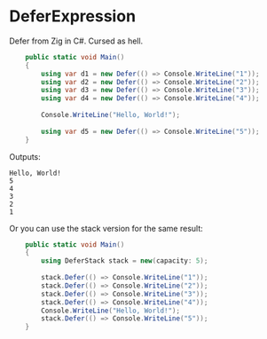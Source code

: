 # DeferExpression
Defer from Zig in C#. Cursed as hell.

```csharp
    public static void Main()
    {
        using var d1 = new Defer(() => Console.WriteLine("1"));
        using var d2 = new Defer(() => Console.WriteLine("2"));
        using var d3 = new Defer(() => Console.WriteLine("3"));
        using var d4 = new Defer(() => Console.WriteLine("4"));
        
        Console.WriteLine("Hello, World!");
        
        using var d5 = new Defer(() => Console.WriteLine("5"));
    }
```
Outputs:
```
Hello, World!
5
4
3
2
1
```

Or you can use the stack version for the same result:
```csharp
    public static void Main()
    {
        using DeferStack stack = new(capacity: 5);
        
        stack.Defer(() => Console.WriteLine("1"));
        stack.Defer(() => Console.WriteLine("2"));
        stack.Defer(() => Console.WriteLine("3"));
        stack.Defer(() => Console.WriteLine("4"));
        Console.WriteLine("Hello, World!");
        stack.Defer(() => Console.WriteLine("5"));
    }
```
